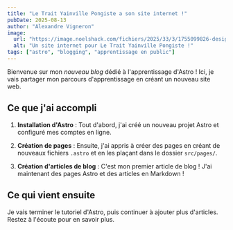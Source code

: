 ```yaml
---
title: "Le Trait Yainville Pongiste a son site internet !"
pubDate: 2025-08-13
author: "Alexandre Vigneron"
image:
  url: "https://image.noelshack.com/fichiers/2025/33/3/1755099826-design-sans-titre-10.png"
  alt: "Un site internet pour Le Trait Yainville Pongiste !"
tags: ["astro", "blogging", "apprentissage en public"]
---
```


Bienvenue sur mon _nouveau blog_ dédié à l'apprentissage d'Astro ! Ici, je vais partager mon parcours d'apprentissage en créant un nouveau site web.

## Ce que j'ai accompli

1. **Installation d'Astro** : Tout d'abord, j'ai créé un nouveau projet Astro et configuré mes comptes en ligne.

2. **Création de pages** : Ensuite, j'ai appris à créer des pages en créant de nouveaux fichiers `.astro` et en les plaçant dans le dossier `src/pages/`.

3. **Création d'articles de blog** : C'est mon premier article de blog ! J'ai maintenant des pages Astro et des articles en Markdown !

## Ce qui vient ensuite

Je vais terminer le tutoriel d'Astro, puis continuer à ajouter plus d'articles. Restez à l'écoute pour en savoir plus.
